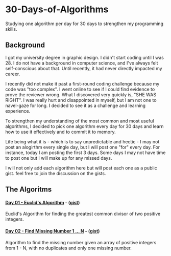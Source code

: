 # 30-Days-of-Algorithms
Studying one algorithm per day for 30 days to strengthen my programming skills.

## Background
I got my university degree in graphic design. I didn't start coding until I was 28. I do not have a background in computer science, and I've always felt self-conscious about that. Until recently, it had never directly impacted my career. 

I recently did not make it past a first-round coding challenge because my code was "too complex". I went online to see if I could find evidence to prove the reviewer wrong. What I discovered very quickly is, "SHE WAS RIGHT".  I was really hurt and disappointed in myself, but I am not one to navel-gaze for long. I decided to see it as a challenge and learning experience. 

To strengthen my understanding of the most common and most useful algorithms, I decided to pick one algorithm every day for 30 days and learn how to use it effectively and to commit it to memory. 

Life being what it is - which is to say unpredictable and hectic - I may not post an alogirthm every single day, but I will post one "for" every day. For instance, today I am posting the first 3 days. Some days I may not have time to post one but I will make up for any missed days.

I will not only add each algorithm here but will post each one as a public gist. feel free to join the discussion on the gists.

## The Algoritms

#### [Day 01 - Euclid's Algorithm](src/01-euclids-gcd-algorithm.js) - ([gist](GreatestCommonDivisor.js)) 
   
Euclid's Algorithm for finding the greatest common divisor of two positive integers.
   
#### [Day 02 - Find Missing Number 1 ... N](src/02-find-missing-number-1-to-n.js) - ([gist](https://gist.github.com/iconifyit/6d43593d38723fcca48b6f1807c54022))
    
Algorithm to find the missing number given an array of positive integers from 1 - N, with no duplicates and only one missing number.